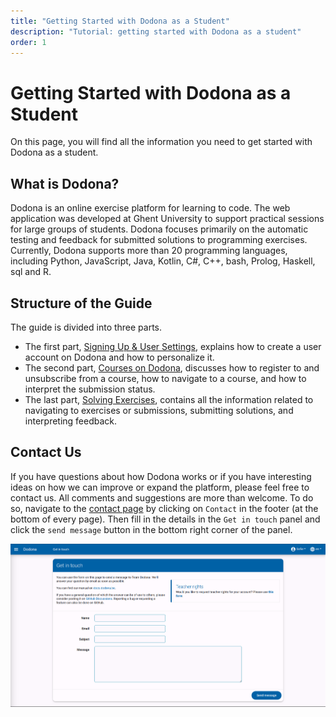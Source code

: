 ```yaml
---
title: "Getting Started with Dodona as a Student"
description: "Tutorial: getting started with Dodona as a student"
order: 1
---
```


# Getting Started with Dodona as a Student
On this page, you will find all the information you need to get started with Dodona as a student.

## What is Dodona?

Dodona is an online exercise platform for learning to code. The web application was developed at Ghent University to support practical sessions for large groups of students. Dodona focuses primarily on the automatic testing and feedback for submitted solutions to programming exercises. Currently, Dodona supports more than 20 programming languages, including Python, JavaScript, Java, Kotlin, C#, C++, bash, Prolog, Haskell, sql and R.

## Structure of the Guide

The guide is divided into three parts.

* The first part, [Signing Up & User Settings](../login-and-settings/), explains how to create a user account on Dodona and how to personalize it.
* The second part, [Courses on Dodona](../courses/), discusses how to register to and unsubscribe from a course, how to navigate to a course, and how to interpret the submission status.
* The last part, [Solving Exercises](../exercises/), contains all the information related to navigating to exercises or submissions, submitting solutions, and interpreting feedback.

## Contact Us

If you have questions about how Dodona works or if you have interesting ideas on how we can improve or expand the platform, please feel free to contact us. All comments and suggestions are more than welcome. To do so, navigate to the [contact page](https://dodona.be/en/contact/) by clicking on `Contact` in the footer (at the bottom of every page).
Then fill in the details in the `Get in touch` panel and click the `send message` button in the bottom right corner of the panel.

![image](./contact.png)
